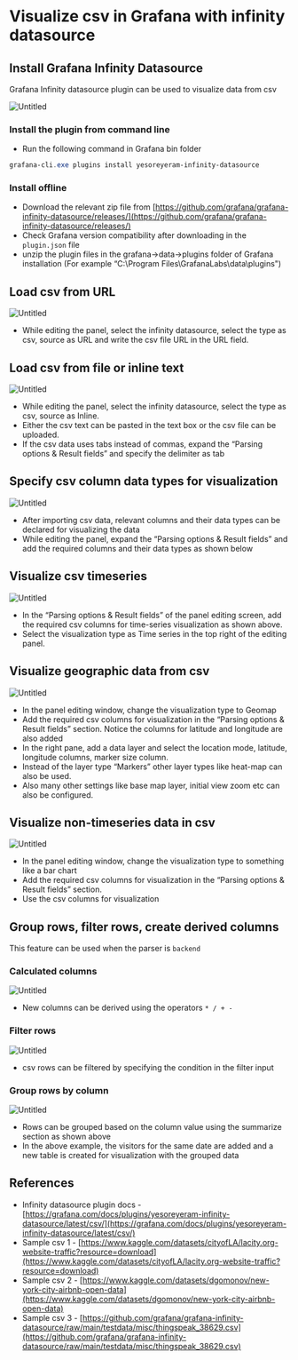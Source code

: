 # Visualize csv in Grafana with infinity datasource

## Install Grafana Infinity Datasource

Grafana Infinity datasource plugin can be used to visualize data from csv

![Untitled](https://github.com/nagasudhirpulla/taming_python/blob/master/blog/skills/assets/img/grafana%20csv%20config.png?raw=true)

### **Install the plugin from command line**

-   Run the following command in Grafana bin folder

```powershell
grafana-cli.exe plugins install yesoreyeram-infinity-datasource

```

### Install offline

-   Download the relevant zip file from [https://github.com/grafana/grafana-infinity-datasource/releases/](https://github.com/grafana/grafana-infinity-datasource/releases/)
-   Check Grafana version compatibility after downloading in the `plugin.json` file
-   unzip the plugin files in the grafana→data→plugins folder of Grafana installation (For example “C:\Program Files\GrafanaLabs\data\plugins")

## Load csv from URL

![Untitled](https://github.com/nagasudhirpulla/taming_python/blob/master/blog/skills/assets/img/grafana%20csv%20from%20url.png?raw=true)

-   While editing the panel, select the infinity datasource, select the type as csv, source as URL and write the csv file URL in the URL field.

## Load csv from file or inline text

![Untitled](https://github.com/nagasudhirpulla/taming_python/blob/master/blog/skills/assets/img/grafana%20csv%20from%20text.png?raw=true)

-   While editing the panel, select the infinity datasource, select the type as csv, source as Inline.
-   Either the csv text can be pasted in the text box or the csv file can be uploaded.
-   If the csv data uses tabs instead of commas, expand the “Parsing options & Result fields” and specify the delimiter as tab

## Specify csv column data types for visualization

![Untitled](https://github.com/nagasudhirpulla/taming_python/blob/master/blog/skills/assets/img/grafana%20csv%20column%20types.png?raw=true)

-   After importing csv data, relevant columns and their data types can be declared for visualizing the data
-   While editing the panel, expand the “Parsing options & Result fields” and add the required columns and their data types as shown below

## Visualize csv timeseries

![Untitled](https://github.com/nagasudhirpulla/taming_python/blob/master/blog/skills/assets/img/grafana%20csv%20timeseries.png?raw=true)

-   In the “Parsing options & Result fields” of the panel editing screen, add the required csv columns for time-series visualization as shown above.
-   Select the visualization type as Time series in the top right of the editing panel.

## Visualize geographic data from csv

![Untitled](https://github.com/nagasudhirpulla/taming_python/blob/master/blog/skills/assets/img/grafana%20csv%20geo%20map%20demo.png?raw=true)

-   In the panel editing window, change the visualization type to Geomap
-   Add the required csv columns for visualization in the “Parsing options & Result fields” section. Notice the columns for latitude and longitude are also added
-   In the right pane, add a data layer and select the location mode, latitude, longitude columns, marker size column.
-   Instead of the layer type “Markers” other layer types like heat-map can also be used.
-   Also many other settings like base map layer, initial view zoom etc can also be configured.

## Visualize non-timeseries data in csv

![Untitled](https://github.com/nagasudhirpulla/taming_python/blob/master/blog/skills/assets/img/grafana%20csv%20bar%20chart.png?raw=true)

-   In the panel editing window, change the visualization type to something like a bar chart
-   Add the required csv columns for visualization in the “Parsing options & Result fields” section.
-   Use the csv columns for visualization

## Group rows, filter rows, create derived columns

This feature can be used when the parser is `backend`

### Calculated columns

![Untitled](https://github.com/nagasudhirpulla/taming_python/blob/master/blog/skills/assets/img/grafana%20csv%20calculated%20columns.png?raw=true)

-   New columns can be derived using the operators `* / + -`

### Filter rows

![Untitled](https://github.com/nagasudhirpulla/taming_python/blob/master/blog/skills/assets/img/grafana%20csv%20row%20filtering.png?raw=true)

-   csv rows can be filtered by specifying the condition in the filter input

### Group rows by column

![Untitled](https://github.com/nagasudhirpulla/taming_python/blob/master/blog/skills/assets/img/grafana%20csv%20row%20grouping.png?raw=true)

-   Rows can be grouped based on the column value using the summarize section as shown above
-   In the above example, the visitors for the same date are added and a new table is created for visualization with the grouped data

## References

-   Infinity datasource plugin docs - [https://grafana.com/docs/plugins/yesoreyeram-infinity-datasource/latest/csv/](https://grafana.com/docs/plugins/yesoreyeram-infinity-datasource/latest/csv/)
-   Sample csv 1 - [https://www.kaggle.com/datasets/cityofLA/lacity.org-website-traffic?resource=download](https://www.kaggle.com/datasets/cityofLA/lacity.org-website-traffic?resource=download)
-   Sample csv 2 - [https://www.kaggle.com/datasets/dgomonov/new-york-city-airbnb-open-data](https://www.kaggle.com/datasets/dgomonov/new-york-city-airbnb-open-data)
-   Sample csv 3 - [https://github.com/grafana/grafana-infinity-datasource/raw/main/testdata/misc/thingspeak_38629.csv](https://github.com/grafana/grafana-infinity-datasource/raw/main/testdata/misc/thingspeak_38629.csv)
<!--stackedit_data:
eyJoaXN0b3J5IjpbLTI5MjI4NzAwMV19
-->